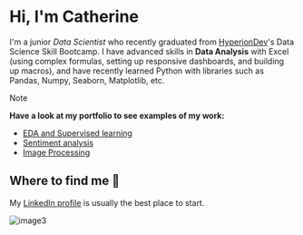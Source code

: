 # Hi, I'm Catherine 

I'm a junior *Data Scientist* who recently graduated from [HyperionDev](https://www.hyperiondev.com/)'s Data Science Skill Bootcamp. I have advanced skills in **Data Analysis** with Excel (using complex formulas, setting up responsive dashboards, and building up macros), and have recently learned Python with libraries such as Pandas, Numpy, Seaborn, Matplotlib, etc. 

> [!NOTE]
> **Have a look at my portfolio to see examples of my work:**
> - [EDA and Supervised learning](https://github.com/CatherineSchalbroeck/Decision-Trees/tree/main)
> - [Sentiment analysis](https://github.com/CatherineSchalbroeck/codingTasks)
> - [Image Processing](https://github.com/CatherineSchalbroeck/Image-Processing/blob/main)

## Where to find me 👀
My [LinkedIn profile](https://www.linkedin.com/in/catherineschalbroeck/) is usually the best place to start.


![image3](https://github.com/CatherineSchalbroeck/CatherineSchalbroeck/assets/77054227/3fbd4b91-afc4-46bf-8739-38125ab436fc)





<!--
**CatherineSchalbroeck/CatherineSchalbroeck** is a ✨ _special_ ✨ repository because its `README.md` (this file) appears on your GitHub profile.

Here are some ideas to get you started:

- 🔭 I’m currently working on ...
- 🌱 I’m currently learning ...
- 👯 I’m looking to collaborate on ...
- 🤔 I’m looking for help with ...
- 💬 Ask me about ...
- 📫 How to reach me: ...
- 😄 Pronouns: ...
- ⚡ Fun fact: ...
-->
